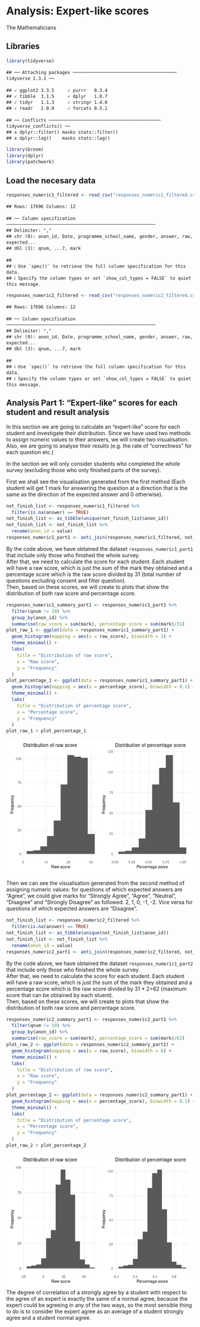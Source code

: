 Analysis: Expert-like scores
================
The Mathematicians

## Libraries

``` r
library(tidyverse)
```

    ## ── Attaching packages ─────────────────────────────────────── tidyverse 1.3.1 ──

    ## ✓ ggplot2 3.3.5     ✓ purrr   0.3.4
    ## ✓ tibble  3.1.5     ✓ dplyr   1.0.7
    ## ✓ tidyr   1.1.3     ✓ stringr 1.4.0
    ## ✓ readr   2.0.0     ✓ forcats 0.5.1

    ## ── Conflicts ────────────────────────────────────────── tidyverse_conflicts() ──
    ## x dplyr::filter() masks stats::filter()
    ## x dplyr::lag()    masks stats::lag()

``` r
library(broom)
library(dplyr)
library(patchwork)
```

## Load the necesary data

``` r
responses_numeric1_filtered <- read_csv("responses_numeric1_filtered.csv")
```

    ## Rows: 17696 Columns: 12

    ## ── Column specification ────────────────────────────────────────────────────────
    ## Delimiter: ","
    ## chr (9): anon_id, Date, programme_school_name, gender, answer, raw, expected...
    ## dbl (3): qnum, ...7, mark

    ## 
    ## ℹ Use `spec()` to retrieve the full column specification for this data.
    ## ℹ Specify the column types or set `show_col_types = FALSE` to quiet this message.

``` r
responses_numeric2_filtered <- read_csv("responses_numeric2_filtered.csv")
```

    ## Rows: 17696 Columns: 12

    ## ── Column specification ────────────────────────────────────────────────────────
    ## Delimiter: ","
    ## chr (9): anon_id, Date, programme_school_name, gender, answer, raw, expected...
    ## dbl (3): qnum, ...7, mark

    ## 
    ## ℹ Use `spec()` to retrieve the full column specification for this data.
    ## ℹ Specify the column types or set `show_col_types = FALSE` to quiet this message.

## Analysis Part 1: “Expert-like” scores for each student and result analysis

In this section we are going to calculate an “expert-like” score for
each student and investigate their distribution. Since we have used two
methods to assign numeric values to their answers, we will create two
visualisation. Also, we are going to analyse their results (e.g. the
rate of “correctness” for each question etc.)

In the section we will only consider students who completed the whole
survey (excluding those who only finished parts of the survey).

First we shall see the visualisation generated from the first method
(Each student will get 1 mark for answering the question at a direction
that is the same as the direction of the expected answer and 0
otherwise).

``` r
not_finish_list <- responses_numeric1_filtered %>%
  filter(is.na(answer) == TRUE) 
not_finish_list <- as_tibble(unique(not_finish_list$anon_id))
not_finish_list <- not_finish_list %>%
  rename(anon_id = value)
responses_numeric1_part1 <- anti_join(responses_numeric1_filtered, not_finish_list, by = "anon_id")
```

By the code above, we have obtained the dataset
`responses_numeric1_part1` that include only those who finished the
whole survey.  
After that, we need to calculate the score for each student. Each
student will have a raw score, which is just the sum of the mark they
obtained and a percentage score which is the raw score divided by 31
(total number of questions excluding consent and filter question).  
Then, based on these scores, we will create to plots that show the
distribution of both raw score and percentage score.

``` r
responses_numeric1_summary_part1 <- responses_numeric1_part1 %>%
  filter(qnum != 19) %>%
  group_by(anon_id) %>%
  summarise(raw_score = sum(mark), percentage_score = sum(mark)/31)
plot_raw_1 <- ggplot(data = responses_numeric1_summary_part1) +
  geom_histogram(mapping = aes(x = raw_score), binwidth = 3) +
  theme_minimal() +
  labs(
    title = "Distribution of raw score",
    x = "Raw score",
    y = "Frequency"
  )
plot_percentage_1 <- ggplot(data = responses_numeric1_summary_part1) +
  geom_histogram(mapping = aes(x = percentage_score), binwidth = 0.1) +
  theme_minimal() +
  labs(
    title = "Distribution of percentage score",
    x = "Percentage score",
    y = "Frequency"
  )
plot_raw_1 + plot_percentage_1
```

![](Analysis--Expert-like-scores_files/figure-gfm/score-visualisation-1-1.png)<!-- -->
<Insert interpretation>

Then we can see the visualisation generated from the second method of
assigning numeric values: for questions of which expected answers are
“Agree”, we could give marks for “Strongly Agree”, “Agree”, “Neutral”,
“Disagree” and “Strongly Disagree” as followed: 2, 1, 0, -1, -2. Vice
versa for questions of which expected answers are “Disagree”.

``` r
not_finish_list <- responses_numeric2_filtered %>%
  filter(is.na(answer) == TRUE) 
not_finish_list <- as_tibble(unique(not_finish_list$anon_id))
not_finish_list <- not_finish_list %>%
  rename(anon_id = value)
responses_numeric2_part1 <- anti_join(responses_numeric2_filtered, not_finish_list, by = "anon_id")
```

By the code above, we have obtained the dataset
`responses_numeric1_part2` that include only those who finished the
whole survey.  
After that, we need to calculate the score for each student. Each
student will have a raw score, which is just the sum of the mark they
obtained and a percentage score which is the raw score divided by 31 \*
2=62 (maximum score that can be obtained by each stuent).  
Then, based on these scores, we will create to plots that show the
distribution of both raw score and percentage score.

``` r
responses_numeric2_summary_part1 <- responses_numeric2_part1 %>%
  filter(qnum != 19) %>%
  group_by(anon_id) %>%
  summarise(raw_score = sum(mark), percentage_score = sum(mark)/62)
plot_raw_2 <- ggplot(data = responses_numeric2_summary_part1) +
  geom_histogram(mapping = aes(x = raw_score), binwidth = 6) +
  theme_minimal() +
  labs(
    title = "Distribution of raw score",
    x = "Raw score",
    y = "Frequency"
  )
plot_percentage_2 <- ggplot(data = responses_numeric2_summary_part1) +
  geom_histogram(mapping = aes(x = percentage_score), binwidth = 0.1) +
  theme_minimal() +
  labs(
    title = "Distribution of percentage score",
    x = "Percentage score",
    y = "Frequency"
  )
plot_raw_2 + plot_percentage_2
```

![](Analysis--Expert-like-scores_files/figure-gfm/score-visualisation-2-1.png)<!-- -->
The degree of correlation of a strongly agree by a student with respect
to the agree of an expert is exactly the same of a normal agree, because
the expert could be agreeing in any of the two ways, so the most
sensible thing to do is to consider the expert agree as an average of a
student strongly agree and a student normal agree.

